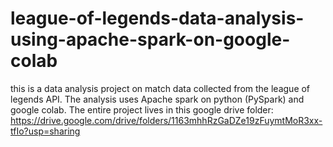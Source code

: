 # league-of-legends-data-analysis-using-apache-spark-on-google-colab
this is a data analysis project on match data collected from the league of legends API. The analysis uses Apache spark on python (PySpark) and google colab. The entire project lives in this google drive folder: https://drive.google.com/drive/folders/1163mhhRzGaDZe19zFuymtMoR3xx-tfIo?usp=sharing
